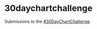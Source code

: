 
# 30daychartchallenge

<!-- badges: start -->
<!-- badges: end -->

Submissions to the [#30DayChartChallenge](https://github.com/Z3tt/30DayChartChallenge_2021)
